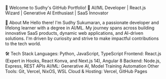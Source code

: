 👋 Welcome to Sudhy's GitHub Portfolio!
🌟 AI/ML Developer | React.js Wizard | Generative AI Enthusiast | SaaS Innovator

🚀 About Me
Hello there! I'm Sudhy Sukumaran, a passionate developer and lifelong learner with a degree in AI/ML. My journey spans across building innovative SaaS products, dynamic web applications, and AI-driven solutions. I'm driven by curiosity and strive to make impactful contributions to the tech world.

🛠️ Tech Stack
Languages: Python, JavaScript, TypeScript
Frontend: React.js (Expert in Hooks, React Konva, and Next.js 14), Angular 8
Backend: Node.js, Express, REST APIs
AI/ML: Generative AI, Model Training Automation
Other Tools: Git, Vercel, NixOS, WSL
Cloud & Hosting: Vercel, GitHub Pages
